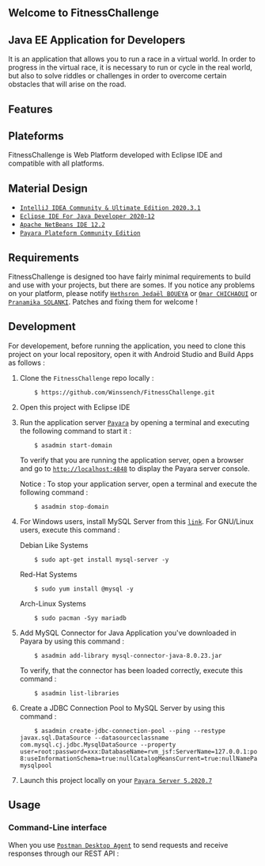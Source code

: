 ## Welcome to **FitnessChallenge**

## Java EE Application for Developers

It is an application that allows you to run a race in a virtual world. In order to progress in the virtual race, it is necessary to run or cycle in the real world, but also to solve riddles or challenges in order to overcome certain obstacles that will arise on the road.

## Features


## Plateforms

FitnessChallenge is Web Platform developed with Eclipse IDE and compatible with all platforms.

## Material Design

*  [`IntelliJ IDEA Community & Ultimate Edition 2020.3.1`](https://www.jetbrains.com/fr-fr/idea/)
*  [`Eclipse IDE For Java Developer 2020-12`](https://www.eclipse.org/)
*  [`Apache NetBeans IDE 12.2`](https://fr.netbeans.org/)
*  [`Payara Plateform Community Edition`](https://www.payara.fish/)


## Requirements

FitnessChallenge is designed too have fairly minimal requirements to build and use with your projects, but there are somes. If you notice any problems on your platform, please notify [`Hethsron Jedaël BOUEYA`](mailto:hetshron-jeadel.boueya@uha.fr) or [`Omar CHICHAOUI`](mailto:omar.chichaoui@uha.fr) or [`Pranamika SOLANKI`](mailto:pranamika.solanki@uha.fr). Patches and fixing them for welcome !

## Development
For developement, before running the application, you need to clone this project on your local repository, open it with Android Studio and Build Apps as follows :

1. Clone the `FitnessChallenge` repo locally :

    ```console
        $ https://github.com/Winssench/FitnessChallenge.git
    ```

2. Open this project with Eclipse IDE

3. Run the application server [`Payara`](https://www.payara.fish/) by opening a terminal and executing the following command to start it :

    ```console
        $ asadmin start-domain
    ```

   To verify that you are running the application server, open a browser and go to [`http://localhost:4848`](http://localhost:4848) to display the Payara server console.

   Notice : To stop your application server, open a terminal and execute the following command :

    ```console
        $ asadmin stop-domain
    ```

4. For Windows users, install MySQL Server from this [`link`](https://dev.mysql.com/doc/mysql-windows-excerpt/8.0/en/windows-installation.html). For GNU/Linux users, execute this command :
    
    Debian Like Systems
    ```console
        $ sudo apt-get install mysql-server -y
    ```
    
    Red-Hat Systems
    ```console
        $ sudo yum install @mysql -y
    ```
   
    Arch-Linux Systems
    ```console
        $ sudo pacman -Syy mariadb
    ```
   
5. Add MySQL Connector for Java Application you've downloaded in Payara by using this command :

    ```console
        $ asadmin add-library mysql-connector-java-8.0.23.jar
    ```
   
    To verify, that the connector has been loaded correctly, execute this command :

    ```console
        $ asadmin list-libraries
    ```
   
6. Create a JDBC Connection Pool to MySQL Server by using this command :

    ```console
        $ asadmin create-jdbc-connection-pool --ping --restype javax.sql.DataSource --datasourceclassname com.mysql.cj.jdbc.MysqlDataSource --property user=root:password=xxx:DatabaseName=rvm_jsf:ServerName=127.0.0.1:port=3306:useSSL=false:zeroDateTimeBehavior=CONVERT_TO_NULL:useUnicode=true:serverTimezone=UTC:characterEncoding=UTF-8:useInformationSchema=true:nullCatalogMeansCurrent=true:nullNamePatternMatchesAll=false mysqlpool
    ```

7. Launch this project locally on your [`Payara Server 5.2020.7`](https://www.payara.fish/downloads/payara-platform-community-edition/)

## Usage

### Command-Line interface
When you use [`Postman Desktop Agent`](https://www.postman.com/) to send requests and receive responses through our REST API :